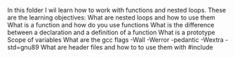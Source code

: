 In this folder I wil learn how to work with functions and nested loops. These are the learning objectives:
What are nested loops and how to use them
What is a function and how do you use functions
What is the difference between a declaration and a definition of a function
What is a prototype
Scope of variables
What are the gcc flags -Wall -Werror -pedantic -Wextra -std=gnu89
What are header files and how to to use them with #include
